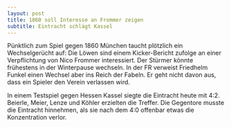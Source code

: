 ```yaml
---
layout: post
title: 1860 soll Interesse an Frommer zeigen
subtitle: Eintracht schlägt Kassel
---
```


Pünktlich zum Spiel gegen 1860 München taucht plötzlich ein Wechselgerücht auf: Die Löwen sind einem Kicker-Bericht zufolge an einer Verpflichtung von Nico Frommer interessiert. Der Stürmer könnte frühestens in der Winterpause wechseln. In der FR verweist Friedhelm Funkel einen Wechsel aber ins Reich der Fabeln. Er geht nicht davon aus, dass ein Spieler den Verein verlassen wird.

In einem Testspiel gegen Hessen Kassel siegte die Eintracht heute mit 4:2. Beierle, Meier, Lenze und Köhler erzielten die Treffer. Die Gegentore musste die Eintracht hinnehmen, als sie nach dem 4:0 offenbar etwas die Konzentration verlor.
